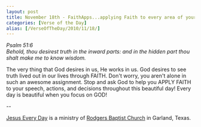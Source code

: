 ```yaml
---
layout: post
title: November 18th - FaithApps...applying Faith to every area of your
categories: [Verse of the Day]
alias: [/VerseOfTheDay/2010/11/18/]
---
```


_Psalm 51:6  
Behold, thou desirest truth in the inward parts: and in the hidden
part thou shalt make me to know wisdom._

The very thing that God desires in us, He works in us. God desires
to see truth lived out in our lives through FAITH. Don't worry, you
aren't alone in such an awesome assignment. Stop and ask God to help
you APPLY FAITH to your speech, actions, and decisions throughout
this beautiful day! Every day is beautiful when you focus on GOD!

 --

<a href=http://jesuseveryday.net>Jesus Every Day</a> is a ministry of <a href=http://rodgersbaptist.net>Rodgers Baptist Church</a> in Garland, Texas.
